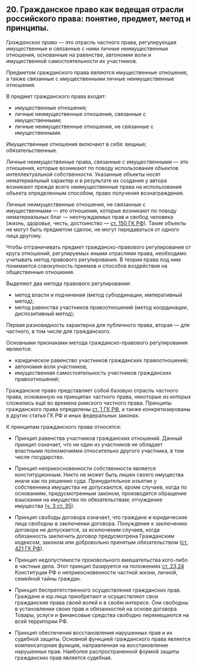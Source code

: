 ﻿## 20. Гражданское право как ведещая отрасли российского права: понятие, предмет, метод и принципы.

*Гражданское право* — это отрасль частного права, регулирующая имущественные
и связанные с ними личные неимущественные отношения, основанные на равенстве,
автономии воли и имущественной самостоятельности их участников.

Предметом гражданского права являются имущественные отношения, а также
связанные с имущественными личные неимущественные отношения.

В предмет гражданского права входят:

- имущественные отношения;
- личные неимущественные отношения, связанные с имущественными;
- личные неимущественные отношения, не связанные с имущественными.

Имущественные отношения включают в себя: вещные; обязательственные.

Личные неимущественные права, связанные с имущественными — это отношения,
которые возникают по поводу использования объектов интеллектуальной
собственности. Указанные объекты носят нематериальный характер и в результате
их создания у автора возникают прежде всего неимущественные права
на использования объекта определенным способом, право получения вознаграждения.

Личные неимущественные отношения, не связанные с имущественными —
это отношения, которые возникают по поводу нематериальных благ —
неотчуждаемых прав и свобод человека (жизнь, здоровье, честь, достоинство —
[ст. 150 ГК РФ](https://zakonrf.info/gk/150/)). Такие объекты не могут быть
предметом сделок, не могут передаваться от одного лица другому.

Чтобы отграничивать предмет гражданско-правового регулирования от круга
отношений, регулируемых иными отраслями права, необходимо учитывать метод
правового регулирования. В теории права под ним понимается совокупность
приемов и способов воздействия на общественные отношения.

Выделяют два метода правового регулирования:

- метод власти и подчинения (метод субординации, императивный метод);
- метод равенства участников правоотношений (метод координации,
  диспозитивный метод);
  
Первая разновидность характерна для публичного права, вторая — для частного,
в том числе для гражданского.

Основными признаками метода гражданско-правового регулирования являются:

- юридическое равенство участников гражданских правоотношений;
- автономия воли участников;
- имущественная самостоятельность участников гражданских правоотношений;

Гражданское право представляет собой базовую отрасль частного права, основанную
на принципах частного права, некоторые из которых сложились ещё во времена
римского частного права. Принципы гражданского права определены
[ст. 1 ГК РФ](https://zakonrf.info/gk/1/), а также конкретизированы
в других статья ГК РФ и иных федеральных законах.

К принципам гражданского права относятся:

- Принцип равенства участников гражданских отношений. Данный принцип означает,
  что ни один из участников не обладает властными полномочиями относительно
  другого участника, в том числе государство.
  
- Принцип неприкосновенности собственности является конституционным.
  Никто не может быть лишен своего имущества иначе как по решению суда.
  Принудительное изъятие у собственника имущества не допускаются,
  кроме случаев, когда по основаниям, предусмотренным законом, производятся
  обращение взыскания на имущество по обязательствам; отчуждение имущества
  ([ч. 3 ст. 35](https://zakonrf.info/gk/35/)).
  
- Принцип свободы договора означает, что граждане и юридические лица свободны
  в заключении договора. Понуждение к заключению договора не допускается,
  за исключеним случаев, когда обязанность заключить договор предусмотрена
  Гражданским кодексом, законом или добровольно принятым обязательством
  ([ст. 421 ГК РФ](https://zakonrf.info/gk/421/)).
  
- Принцип недопустимости произвольного вмешательства кого-либо в частные дела.
  Этот принцип базируется на положениях
  [ст. 23,24](https://zakonrf.info/konstitucia/23/) Конституции РФ
  о неприкосновенности частной жизни, личной, семейной тайны граждан.
  
- Принцип беспрепятственного осуществления гражданских прав. Граждане и юр.лица
  приобретают и осуществляют свои гражданские права своей волей
  и в своём интересе. Они свободны в установлении своих прав и обязанностей
  на основе договора. Товары, услуги и финансовые средства свободно
  перемещаются на всей территории РФ.
  
- Принцип обеспечения восстановления нарушенных прав и их судебной защиты.
  Основной функцией гражданского права является компенсаторная функция,
  направленная на восстановление нарушенных прав. Наиболее распространенной
  формой защиты гражданских прав является судебная.
